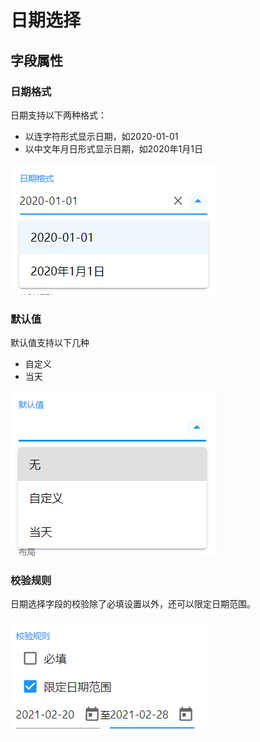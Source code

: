 # 日期选择

## 字段属性

### 日期格式

日期支持以下两种格式：

- 以连字符形式显示日期，如2020-01-01
- 以中文年月日形式显示日期，如2020年1月1日

![image-20210219172936431](images/datepicker-format.png)

### 默认值

默认值支持以下几种

- 自定义
- 当天

![image-20210220095616676](images/datepicker-defaultvalue.png)

### 校验规则

日期选择字段的校验除了必填设置以外，还可以限定日期范围。

![image-20210220095942999](images/datepicker-validat3e.png)